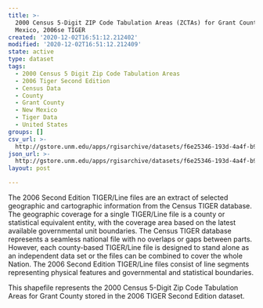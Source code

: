 ```yaml
---
title: >-
  2000 Census 5-Digit ZIP Code Tabulation Areas (ZCTAs) for Grant County, New
  Mexico, 2006se TIGER
created: '2020-12-02T16:51:12.212402'
modified: '2020-12-02T16:51:12.212409'
state: active
type: dataset
tags:
  - 2000 Census 5 Digit Zip Code Tabulation Areas
  - 2006 Tiger Second Edition
  - Census Data
  - County
  - Grant County
  - New Mexico
  - Tiger Data
  - United States
groups: []
csv_url: >-
  http://gstore.unm.edu/apps/rgisarchive/datasets/f6e25346-193d-4a4f-b9e7-f41ebf8d9a43/tgr2006se_gran_zcta500.derived.csv
json_url: >-
  http://gstore.unm.edu/apps/rgisarchive/datasets/f6e25346-193d-4a4f-b9e7-f41ebf8d9a43/tgr2006se_gran_zcta500.derived.json
layout: post

---
```

The 2006 Second Edition TIGER/Line files are an extract of selected geographic and cartographic information from the Census TIGER database.  The geographic coverage for a single TIGER/Line file is a county or statistical equivalent entity, with the coverage area based on the latest available governmental unit boundaries. The Census TIGER database represents a seamless national file with no overlaps or gaps between parts.  However, each county-based TIGER/Line file is designed to stand alone as an independent data set or the files can be combined to cover the whole Nation.  The 2006 Second Edition  TIGER/Line files consist of line segments representing physical features and governmental and statistical boundaries.  

This shapefile represents the 2000 Census 5-Digit Zip Code Tabulation Areas for Grant County stored in the 2006 TIGER Second Edition dataset.
